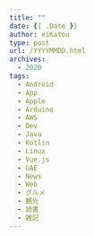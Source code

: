 ```yaml
---
title: ""
date: {{ .Date }}
author: eiKatou
type: post
url: /YYYYMMDD.html
archives:
  - 2020
tags:
  - Android
  - App
  - Apple
  - Arduino
  - AWS
  - Dev
  - Java
  - Kotlin
  - Linux
  - Vue.js
  - GAE
  - News
  - Web
  - グルメ
  - 観光
  - 読書
  - 雑記
---
```



<!--more-->
